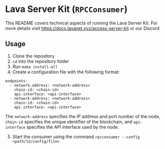 # Lava Server Kit (`RPCConsumer`)

This README covers technical aspects of running the Lava Server Kit.
For more details visit https://docs.lavanet.xyz/access-server-kit or our Discord

## Usage
1. Clone the repository
2. `cd` into the repository folder
3. Run `make install-all`
4. Create a configuration file with the following format:

```
endpoints:
  - network-address: <network-address>
    chain-id: <chain-id>
    api-interface: <api-interface>
  - network-address: <network-address>
    chain-id: <chain-id>
    api-interface: <api-interface>
```
The `network-address` specifies the IP address and port number of the node, `chain-id` specifies the unique identifier of the blockchain, and `api-interface` specifies the API interface used by the node.

5. Start the consumer using the command `rpcconsumer --config <path/to/config/file>`
